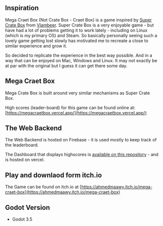 ## Inspiration

Mega Craet Box (Not Crate Box - Craet Box) is a game inspired by [Super Crate Box](http://supercratebox.com/) from [Vlambeer](http://twitter.com/Vlambeer). Super Crate Box is a very enjoyable game - but have had a lot of problems getting it to work lately - including on Linux (which is my primary OS) and Steam. So basically personally seeing such a lovely game getting lost slowly has motivated me to recreate a close to similar experience and grow it.

So decided to replicate the experience in the best way possible. And in a way that can be enjoyed on Mac, Windows and Linux. It may not exactly be at par with the original but I guess it can get there some day.

## Mega Craet Box

Mega Crate Box is built around very similar mechanisms as Super Crate Box.

High scores (leader-board) for this game can be found online at: [https://megacraetbox.vercel.app/](https://megacraetbox.vercel.app/)

## The Web Backend

The Web Backend is hosted on Firebase - it is used mostly to keep track of the leaderboard.

The Dashboard that displays highscores is [available on this repository](https://github.com/ahmedmaawy/mega-craet-box-web) - and is hosted on vercel.

## Play and downlaod form itch.io

The Game can be found on itch.io at [https://ahmedmaawy.itch.io/mega-craet-box](https://ahmedmaawy.itch.io/mega-craet-box)

## Godot Version

* Godot 3.5